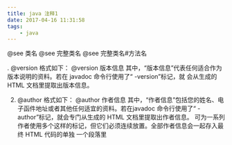 ```yaml
---
title: java 注释1
date: 2017-04-16 11:31:58
tags:
    - java
---
```


@see 类名
@see 完整类名
@see 完整类名#方法名


. @version
格式如下：
@version 版本信息
其中，“版本信息”代表任何适合作为版本说明的资料。若在 javadoc 命令行使用了“ -version”标记，就
会从生成的 HTML 文档里提取出版本信息。


2. @author
格式如下：
@author 作者信息
其中，“作者信息”包括您的姓名、电子函件地址或者其他任何适宜的资料。若在javadoc 命令行使用了“ -
author”标记，就会专门从生成的 HTML 文档里提取出作者信息。
可为一系列作者使用多个这样的标记，但它们必须连续放置。全部作者信息会一起存入最终 HTML 代码的单独
一个段落里